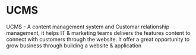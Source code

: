 # UCMS
UCMS - A content management system and Customar relationship management, it helps IT &amp; marketing teams delivers the features content to connect with customers through the website. It offer a great opportunity to grow business through building a website &amp; application
